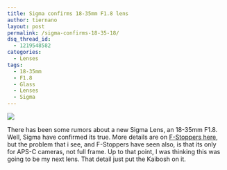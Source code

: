 ```yaml
---
title: Sigma confirms 18-35mm F1.8 lens
author: tiernano
layout: post
permalink: /sigma-confirms-18-35-18/
dsq_thread_id:
  - 1219548582
categories:
  - Lenses
tags:
  - 18-35mm
  - F1.8
  - Glass
  - Lenses
  - Sigma
---
```

![](https://images.tiernanotoole.net/Image/?inputImage=geekphotographer/Sigma-Confirms-Rumors-The-18_35mm-f1.8-is-the-Real-Deal-300x173.jpg)

There has been some rumors about a new Sigma Lens, an 18-35mm F1.8. Well, Sigma have confirmed its true. More details are on [F-Stoppers here][2], but the problem that i see, and F-Stoppers have seen also, is that its only for APS-C cameras, not full frame. Up to that point, I was thinking this was going to be my next lens. That detail just put the Kaibosh on it.

&nbsp;

 [1]: http://www.geekphotographer.com/wp-content/uploads/2013/04/Sigma-Confirms-Rumors-The-18_35mm-f1.8-is-the-Real-Deal.jpg
 [2]: http://fstoppers.com/sigma-confirms-rumors-the-18-35mm-f1-8-is-the-real-deal